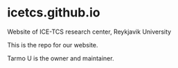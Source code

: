 # icetcs.github.io
Website of ICE-TCS research center, Reykjavik University

This is the repo for our website. 

Tarmo U is the owner and maintainer.
